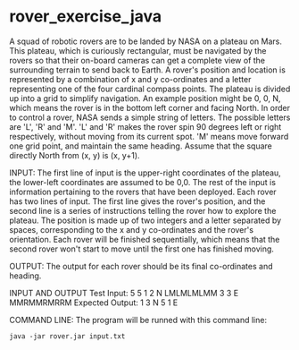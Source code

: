 # rover_exercise_java

A squad of robotic rovers are to be landed by NASA on a plateau on Mars.
This plateau, which is curiously rectangular, must be navigated by the
rovers so that their on-board cameras can get a complete view of the
surrounding terrain to send back to Earth.
A rover's position and location is represented by a combination of x and y
co-ordinates and a letter representing one of the four cardinal compass
points. The plateau is divided up into a grid to simplify navigation. An
example position might be 0, 0, N, which means the rover is in the bottom
left corner and facing North.
In order to control a rover, NASA sends a simple string of letters. The
possible letters are 'L', 'R' and 'M'. 'L' and 'R' makes the rover spin 90
degrees left or right respectively, without moving from its current spot.
'M' means move forward one grid point, and maintain the same heading.
Assume that the square directly North from (x, y) is (x, y+1).

INPUT:
The first line of input is the upper-right coordinates of the plateau, the
lower-left coordinates are assumed to be 0,0.
The rest of the input is information pertaining to the rovers that have
been deployed. Each rover has two lines of input. The first line gives the
rover's position, and the second line is a series of instructions telling
the rover how to explore the plateau.
The position is made up of two integers and a letter separated by spaces,
corresponding to the x and y co-ordinates and the rover's orientation.
Each rover will be finished sequentially, which means that the second rover
won't start to move until the first one has finished moving.

OUTPUT:
The output for each rover should be its final co-ordinates and heading.

INPUT AND OUTPUT
Test Input:
5 5
1 2 N
LMLMLMLMM
3 3 E
MMRMMRMRRM
Expected Output:
1 3 N
5 1 E

COMMAND LINE:
The program will be runned with this command line:

 	java -jar rover.jar input.txt
